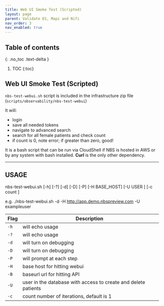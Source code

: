 ```yaml
---
title: Web UI Smoke Test (Scripted)
layout: page
parent: Validate ES, Mapi and Nifi
nav_order: 3
nav_enabled: true
---
```


## Table of contents
{: .no_toc .text-delta }

1. TOC
{:toc}

## Web UI Smoke Test (Scripted)

`nbs-test-webui.sh` script is included in the infrastructure zip file (`scripts/observability/nbs-test-webui`)

It will:
- login  
- save all needed tokens  
- navigate to advanced search  
- search for all female patients and check count  
- if count is 0, note error; if greater than zero, good!

It is a bash script that can be run via CloudShell if NBS is hosted in AWS or by any system with bash installed. **Curl** is the only other dependency.

---

## USAGE

nbs-test-webui.sh [-h] [-?] [-d] [-D] [-P] [-H BASE_HOST] [-U USER ] [-c count ]

e.g. ./nbs-test-webui.sh -d -H http://app.demo.nbspreview.com  -U exampleuser

| **Flag** | **Description** |
|----------|------------------|
| `-h`     | will echo usage |
| `-?`     | will echo usage |
| `-d`     | will turn on debugging |
| `-D`     | will turn on debugging |
| `-P`     | will prompt at each step |
| `-H`     | base host for hitting webui |
| `-B`     | baseurl url for hitting API |
| `-U`     | user in the database with access to create and delete patients |
| `-c`     | count number of iterations, default is 1 |
